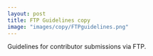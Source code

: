 ```yaml
---
layout: post
title: FTP Guidelines copy
image: "images/copy/FTPguidelines.png"
---
```

Guidelines for contributor submissions via FTP.